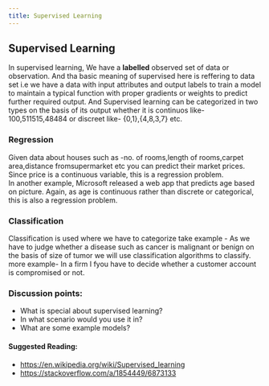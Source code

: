```yaml
---
title: Supervised Learning
---
```

## Supervised Learning

In supervised learning, We have a **labelled** observed set of data or  observation. And tha basic meaning of supervised here is reffering to data set i.e we have a data with input attributes and output labels to train a model to maintain a typical function with proper gradients or weights to predict further required output.  And Supervised learning can be categorized in two types on the basis of its output whether it is continuos like-100,511515,48484 or discreet like- {0,1},{4,8,3,7} etc.

### Regression

Given data about houses  such as -no. of rooms,length of rooms,carpet area,distance fromsupermarket etc you can predict their market prices. Since price is a continuous variable, this is a regression problem. 
<br>In another example, Microsoft released a web app that predicts age based on picture. Again, as age is continuous rather than discrete or categorical, this is also a regression problem.  

### Classification
Classification is used where we have to categorize take example - As we have to judge whether a disease such as cancer is malignant or benign on the basis of size of tumor we will use classification algorithms to classify.
<br>more example- In a firm I fyou have to decide whether a customer account is compromised or not.

###  Discussion points:
  
- What is special about supervised learning?
- In what scenario would you use it in?
- What are some example models?


#### Suggested Reading:

- https://en.wikipedia.org/wiki/Supervised_learning
- https://stackoverflow.com/a/1854449/6873133
